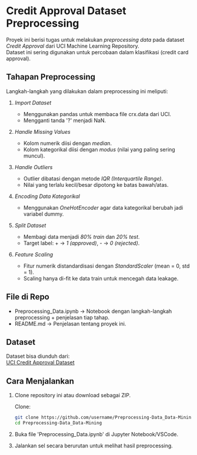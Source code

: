# Credit Approval Dataset Preprocessing

Proyek ini berisi tugas untuk melakukan *preprocessing data* pada dataset *Credit Approval* dari UCI Machine Learning Repository.  
Dataset ini sering digunakan untuk percobaan dalam klasifikasi (credit card approval).  

## Tahapan Preprocessing
Langkah-langkah yang dilakukan dalam preprocessing ini meliputi:

1. *Import Dataset*
   - Menggunakan pandas untuk membaca file crx.data dari UCI.
   - Mengganti tanda '?' menjadi NaN.

2. *Handle Missing Values*
   - Kolom numerik diisi dengan *median*.
   - Kolom kategorikal diisi dengan *modus* (nilai yang paling sering muncul).

3. *Handle Outliers*
   - Outlier dibatasi dengan metode *IQR (Interquartile Range)*.
   - Nilai yang terlalu kecil/besar dipotong ke batas bawah/atas.

4. *Encoding Data Kategorikal*
   - Menggunakan *OneHotEncoder* agar data kategorikal berubah jadi variabel dummy.

5. *Split Dataset*
   - Membagi data menjadi *80% train* dan *20% test*.
   - Target label: + → *1 (approved)*, - → *0 (rejected)*.

6. *Feature Scaling*
   - Fitur numerik distandardisasi dengan *StandardScaler* (mean = 0, std = 1).
   - Scaling hanya di-fit ke data train untuk mencegah data leakage.

## File di Repo
- Preprocessing_Data.ipynb → Notebook dengan langkah-langkah preprocessing + penjelasan tiap tahap.
- README.md → Penjelasan tentang proyek ini.

## Dataset
Dataset bisa diunduh dari:  
[UCI Credit Approval Dataset](https://archive.ics.uci.edu/dataset/27/credit%2Bapproval)

## Cara Menjalankan
1. Clone repository ini atau download sebagai ZIP.
   
   Clone:
   ```bash
   git clone https://github.com/username/Preprocessing-Data_Data-Mining.git
   cd Preprocessing-Data_Data-Mining
2. Buka file 'Preprocessing_Data.ipynb' di Jupyter Notebook/VSCode.
3. Jalankan sel secara berurutan untuk melihat hasil preprocessing.

  




